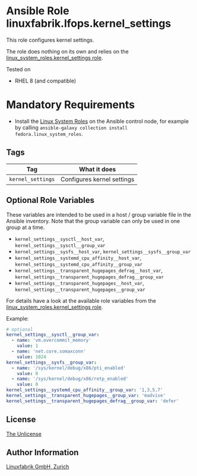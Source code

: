 # Ansible Role linuxfabrik.lfops.kernel_settings

This role configures kernel settings.

The role does nothing on its own and relies on the [linux_system_roles.kernel_settings role](https://github.com/linux-system-roles/kernel_settings).

Tested on

* RHEL 8 (and compatible)


# Mandatory Requirements

* Install the [Linux System Roles](https://linux-system-roles.github.io/) on the Ansible control node, for example by calling `ansible-galaxy collection install fedora.linux_system_roles`.


## Tags

| Tag               | What it does               |
| ---               | ------------               |
| `kernel_settings` | Configures kernel settings |


## Optional Role Variables

These variables are intended to be used in a host / group variable file in the Ansible inventory. Note that the group variable can only be used in one group at a time.

* `kernel_settings__sysctl__host_var`, `kernel_settings__sysctl__group_var`
* `kernel_settings__sysfs__host_var`, `kernel_settings__sysfs__group_var`
* `kernel_settings__systemd_cpu_affinity__host_var`, `kernel_settings__systemd_cpu_affinity__group_var`
* `kernel_settings__transparent_hugepages_defrag__host_var`, `kernel_settings__transparent_hugepages_defrag__group_var`
* `kernel_settings__transparent_hugepages__host_var`, `kernel_settings__transparent_hugepages__group_var`

For details have a look at the available role variables from the [linux_system_roles.kernel_settings role](https://github.com/linux-system-roles/kernel_settings/blob/master/README.md).

Example:
```yaml
# optional
kernel_settings__sysctl__group_var:
  - name: 'vm.overcommit_memory'
    value: 1
  - name: 'net.core.somaxconn'
    value: 1024
kernel_settings__sysfs__group_var:
  - name: '/sys/kernel/debug/x86/pti_enabled'
    value: 0
  - name: '/sys/kernel/debug/x86/retp_enabled'
    value: 0
kernel_settings__systemd_cpu_affinity__group_var: '1,3,5,7'
kernel_settings__transparent_hugepages__group_var: 'madvise'
kernel_settings__transparent_hugepages_defrag__group_var: 'defer'
```


## License

[The Unlicense](https://unlicense.org/)


## Author Information

[Linuxfabrik GmbH, Zurich](https://www.linuxfabrik.ch)
